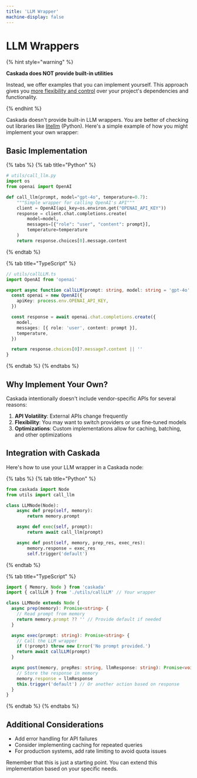 ```yaml
---
title: 'LLM Wrapper'
machine-display: false
---
```


# LLM Wrappers

{% hint style="warning" %}

**Caskada does NOT provide built-in utilities**

Instead, we offer examples that you can implement yourself. This approach gives you [more flexibility and control](./index.md#why-not-built-in) over your project's dependencies and functionality.

{% endhint %}

Caskada doesn't provide built-in LLM wrappers.
You are better of checking out libraries like [litellm](https://github.com/BerriAI/litellm) (Python).
Here's a simple example of how you might implement your own wrapper:

## Basic Implementation

{% tabs %}
{% tab title="Python" %}

```python
# utils/call_llm.py
import os
from openai import OpenAI

def call_llm(prompt, model="gpt-4o", temperature=0.7):
    """Simple wrapper for calling OpenAI's API"""
    client = OpenAI(api_key=os.environ.get("OPENAI_API_KEY"))
    response = client.chat.completions.create(
        model=model,
        messages=[{"role": "user", "content": prompt}],
        temperature=temperature
    )
    return response.choices[0].message.content
```

{% endtab %}

{% tab title="TypeScript" %}

```typescript
// utils/callLLM.ts
import OpenAI from 'openai'

export async function callLLM(prompt: string, model: string = 'gpt-4o', temperature: number = 0.7): Promise<string> {
  const openai = new OpenAI({
    apiKey: process.env.OPENAI_API_KEY,
  })

  const response = await openai.chat.completions.create({
    model,
    messages: [{ role: 'user', content: prompt }],
    temperature,
  })

  return response.choices[0]?.message?.content || ''
}
```

{% endtab %}
{% endtabs %}

## Why Implement Your Own?

Caskada intentionally doesn't include vendor-specific APIs for several reasons:

1. **API Volatility**: External APIs change frequently
2. **Flexibility**: You may want to switch providers or use fine-tuned models
3. **Optimizations**: Custom implementations allow for caching, batching, and other optimizations

## Integration with Caskada

Here's how to use your LLM wrapper in a Caskada node:

{% tabs %}
{% tab title="Python" %}

```python
from caskada import Node
from utils import call_llm

class LLMNode(Node):
    async def prep(self, memory):
        return memory.prompt

    async def exec(self, prompt):
        return await call_llm(prompt)

    async def post(self, memory, prep_res, exec_res):
        memory.response = exec_res
        self.trigger('default')
```

{% endtab %}

{% tab title="TypeScript" %}

```typescript
import { Memory, Node } from 'caskada'
import { callLLM } from './utils/callLLM' // Your wrapper

class LLMNode extends Node {
  async prep(memory): Promise<string> {
    // Read prompt from memory
    return memory.prompt ?? '' // Provide default if needed
  }

  async exec(prompt: string): Promise<string> {
    // Call the LLM wrapper
    if (!prompt) throw new Error('No prompt provided.')
    return await callLLM(prompt)
  }

  async post(memory, prepRes: string, llmResponse: string): Promise<void> {
    // Store the response in memory
    memory.response = llmResponse
    this.trigger('default') // Or another action based on response
  }
}
```

{% endtab %}
{% endtabs %}

## Additional Considerations

- Add error handling for API failures
- Consider implementing caching for repeated queries
- For production systems, add rate limiting to avoid quota issues

Remember that this is just a starting point. You can extend this implementation based on your specific needs.
